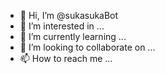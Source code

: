 - 👋 Hi, I’m @sukasukaBot
- 👀 I’m interested in ...
- 🌱 I’m currently learning ...
- 💞️ I’m looking to collaborate on ...
- 📫 How to reach me ...

<!---
sukasukaBot/sukasukaBot is a ✨ special ✨ repository because its `README.md` (this file) appears on your GitHub profile.
You can click the Preview link to take a look at your changes.
--->
